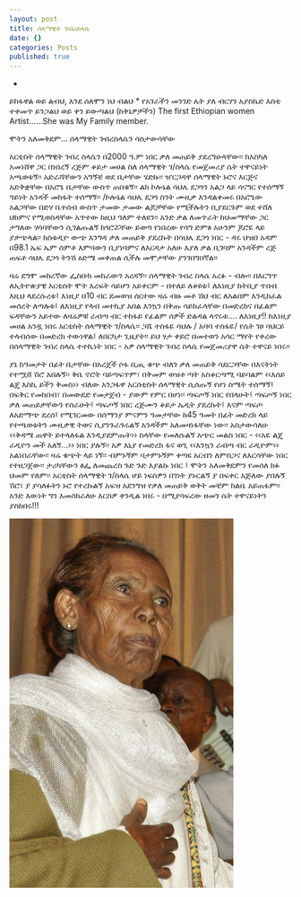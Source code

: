 ```yaml
---
layout: post
title: ሰላማዊት ገብረስላሴ
date: {}
categories: Posts
published: true
---
```



*
ይከፋዋል ወይ ልብህ,
እንደ ሰለሞን ነህ ብልህ
*
የአገራችን መንገድ
ሌት ያለ ብርሃን አያስኬድ
እስቲ ተቀመጥ ይንጋልህ
ወይ ቀን ይውጣልህ
(ከቅኔዎቻችን)
The first Ethiopian women Artist......She was  My Family member.

ሞትን አለመቅደም… ሰላማዊት ገብረስላሴን ሳስታውሳቸው

አርቲስት ሰላማዊት ገብረ ስላሴን በ2000 ዓ.ም ነበር ቃለ መጠይቅ ያደረግሁላቸው፡፡ ከአስካለ አመነሸዋ ጋር በነበረኝ ረጅም ቆይታ መሀል ስለ ሰላማዊት ገ/ስላሴ የመጀመሪያ ሴት ተዋናይነት አጫወቱኝ፡፡ አድራሻቸውን አግኝቼ ወደ ቤታቸው ሄድኩ፡፡
ዠርጋዳዋ ሰላማዊት ኑሮና እርጅና አድቅቋቸው በአሮጌ ቤታቸው ውስጥ ጠበቁኝ፡፡ ልክ ኮሎኔል ሳህሌ ደጋጎን አልጋ ላይ ሳናግር የተሰማኝ ዓይነት አንዳች መከፋት ተሰማኝ፡፡ /ኮሎኔል ሳህሌ ደጋጎ ስንት ሙዚቃ እንዳልቀመሩ በአሮጌው አልጋቸው በድሃ ቤተሰብ ውስጥ ታመው ታመው ልጆቻቸው የሚችሉትን ቢያደርጉም ወደ ተሸለ ህክምና የሚወስዳቸው አጥተው ከዚህ ዓለም ተለዩን፡፡ አንድ ቃል ለመጥራት ከህመማቸው ጋር ታግለው ሃሳባቸውን ሲገልጡልኝ ከጎሮሯቸው ይወጣ የነበረው የሳግ ድምፅ አሁንም ጆሮዬ ላይ ያቃጭላል፡፡ ከስቱዲዮ ውጭ እንግዳ ቃለ መጠይቅ ያደረኩት በሳህሌ ደጋጎ ነበር - ዳሩ ህዝበ አዳም በ98.1 ኤፍ ኤም ሰምቶ እምባውን ቢያነባምና ለእርዳታ አለሁ እያለ ቃል ቢገባም አንዳችም ረጅ ጠፍቶ ሳህሌ ደጋጎ ትንሽ ዕድሜ መቀጠል ሲችሉ መሞታቸው ያንገበግበኛል፡፡

ዛሬ ደግሞ መከረኛው ፌስቡክ መከራውን አረዳኝ፡፡ ሰላማዊት ገብረ ስላሴ አረፉ - ብሎ፡፡
በእርግጥ ለኢትዮጵያዊ አርቲስት ሞት እረፍት ሳይሆን አይቀርም - በተለይ ለቆዩቱ፤ ለእነዚያ ከትቢያ ጥበብ እዚህ ላደረሱረቱ፤ እነዚያ በ10 ብር ደመወዝ ሰርተው ዛሬ ብዙ መቶ ሽህ ብር ለአልበም እንዲከፈል መሰረት ለጣሉቱ፤ ለእነዚያ የላብ መተኪያ አበል እንኳን በቅጡ ሳይከፈላቸው በመድረክና በፊልም ፍዳቸውን አይተው ለዛሬዎቹ ራብጣ ብር ተከፋይ የፊልም ሰዎች ድልዳል ላኖሩቱ…. ለእነዚያ!!
ከእነዚያ መሀል አንዷ ነበሩ አርቲስት ሰላማዊት ገ/ስላሴ፡፡
ጋሼ ተስፋዬ ሳህሉ / አባባ ተስፋዬ/ የሴት ገፀ ባህርይ ተላብሰው በመድረክ ተውነዋል፤ ለበርካታ ጊዜያት፡፡ ይህ ፃታ ቀይሮ በመተወን አሳር ማየት የቀረው በሰላማዊት ገብረ ስላሴ ተተኪነት ነበር - አዎ ሰላማዊት ገብረ ስላሴ የመጀመሪያዋ ሴት ተዋናይ ነበሩ፡፡

ያኔ ከዓመታት በፊት ቤታቸው በአረጀች ሶፋ ቢጢ ቁጭ ብለን ቃለ መጠይቅ ሳደርጋቸው በእናትነት የተሟሸ ሽሮ አበሉኝ፡፡ ቅቤ ኖሮት ባይጣፍጥም፣ በቅመም ወዝቶ ጣት አስቆርጣሚ ባይባልም ‹‹እሰይ ልጄ እስኪ ይችን ቅመስ›› ብለው አንጋፋዋ አርሰቲስት ሰላማዊት ሲሰጡኝ የሆነ ስሜት ተሰማኝ፤ በፍቅር የመከበብ፣ በመውደድ የመታጀብ - ያውም የምር በሆነ፡፡ ጣፍጦኝ ነበር የበላሁት፤ ጣፍጦኝ ነበር ቃለ መጠይቃቸውን የሰራሁት፤ ጣፍጦኝ ነበር ረጅሙን ቆይታ ኤዲት ያደረኩት፤ እናም ጣፍጦ ለአድማጭ ደረሰ፤
የሚገርመው በሰማንያ ምናምን ዓመታቸው ከ45 ዓመት በፊት መድረክ ላይ የተጫወቱትን ሙዚቃዊ ትወና ሲያንጉራጉሩልኝ አንዳችም አለመዛነፋቸው ነው፡፡ አስታውሳለሁ ‹‹ቅዳሜ ጠዋት ይተላለፋል እንዲያደምጡት›› ስላቸው የመለሱልኝ አጭር መልስ ነበር - ‹‹አዬ ልጄ ራዲዮን መች አለኝ…›› ነበር ያሉኝ፡፡ አዎ እኒያ የመድረክ ፋና ወጊ ‹‹እንኳን ራብጣ ብር ራዲዮም›› አልነበራቸው፡፡ ዛሬ ቁጭት ላይ ነኝ፡፡ ብምኑኝም ባታምኑኝም ቀጣዩ አርብን ለምስጋና ለእርሳቸው ነበር የተዘጋጀው፡፡ ታሪካቸውን ፅፌ ለመጨረስ ጉድ ጉድ እያልኩ ነበር ፤ ሞትን አለመቅደምን የመሰለ ክፉ ህመም የለም፡፡ አርቲስት ሰላማዊት ገ/ስላሴ ሆይ ነፍስዎን በገነት ያኑርልኝ ያ በፍቀር አጅለው ያበሉኝ ሽሮ፣ ያ ያሳለፉትን ኑሮ የተረኩልኝ አፍዝ አደንግዝ የቃለ መጠይቅ ወቅት መቼም ከልቤ አይጠፋም፡፡ አንድ እውነት ግን እመሰክራለሁ እርስዎ ቀንዲል ነበሩ - በሚያሳፍረው ዘመን ሴት ተዋናይነትን ያስከበሩ!!!

<img src="/assets/selamawit-gebresilassie.jpg" width="400"  alt="ሰላማዊት ገብረስላሴ">
